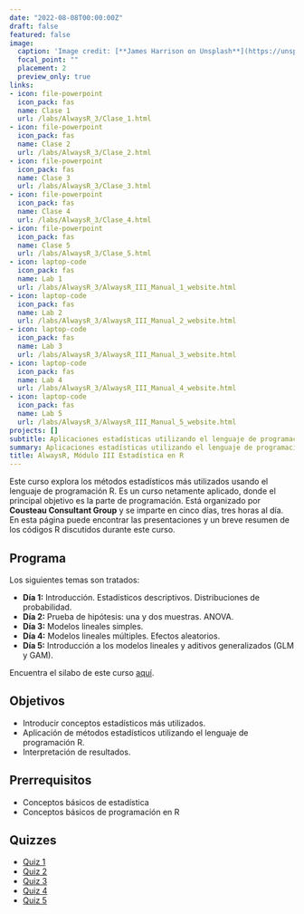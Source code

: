 ```yaml
---
date: "2022-08-08T00:00:00Z"
draft: false
featured: false
image:
  caption: 'Image credit: [**James Harrison on Unsplash**](https://unsplash.com/photos/vpOeXr5wmR4)'
  focal_point: ""
  placement: 2
  preview_only: true
links:
- icon: file-powerpoint
  icon_pack: fas
  name: Clase 1
  url: /labs/AlwaysR_3/Clase_1.html
- icon: file-powerpoint
  icon_pack: fas
  name: Clase 2
  url: /labs/AlwaysR_3/Clase_2.html
- icon: file-powerpoint
  icon_pack: fas
  name: Clase 3
  url: /labs/AlwaysR_3/Clase_3.html
- icon: file-powerpoint
  icon_pack: fas
  name: Clase 4
  url: /labs/AlwaysR_3/Clase_4.html
- icon: file-powerpoint
  icon_pack: fas
  name: Clase 5
  url: /labs/AlwaysR_3/Clase_5.html
- icon: laptop-code
  icon_pack: fas
  name: Lab 1
  url: /labs/AlwaysR_3/AlwaysR_III_Manual_1_website.html
- icon: laptop-code
  icon_pack: fas
  name: Lab 2
  url: /labs/AlwaysR_3/AlwaysR_III_Manual_2_website.html
- icon: laptop-code
  icon_pack: fas
  name: Lab 3
  url: /labs/AlwaysR_3/AlwaysR_III_Manual_3_website.html
- icon: laptop-code
  icon_pack: fas
  name: Lab 4
  url: /labs/AlwaysR_3/AlwaysR_III_Manual_4_website.html
- icon: laptop-code
  icon_pack: fas
  name: Lab 5
  url: /labs/AlwaysR_3/AlwaysR_III_Manual_5_website.html
projects: []
subtitle: Aplicaciones estadísticas utilizando el lenguaje de programación R.
summary: Aplicaciones estadísticas utilizando el lenguaje de programación R.
title: AlwaysR, Módulo III Estadística en R
---
```


Este curso explora los métodos estadísticos más utilizados usando el lenguaje de programación R. Es un curso netamente aplicado, donde el principal objetivo es la parte de programación. Está organizado por **Cousteau Consultant Group** y se imparte en cinco días, tres horas al día. En esta página puede encontrar las presentaciones y un breve resumen de los códigos R discutidos durante este curso.

## Programa 

Los siguientes temas son tratados:

- **Día 1:** Introducción. Estadísticos descriptivos. Distribuciones de probabilidad.
- **Día 2:** Prueba de hipótesis: una y dos muestras. ANOVA. 
- **Día 3:** Modelos lineales simples.
- **Día 4:** Modelos lineales múltiples. Efectos aleatorios.
- **Día 5:** Introducción a los modelos lineales y aditivos generalizados (GLM y GAM).

Encuentra el silabo de este curso [aquí](https://cousteau-group.com/cursos/alwasyr_modulo_3/).

## Objetivos

- Introducir conceptos estadísticos más utilizados.
- Aplicación de métodos estadísticos utilizando el lenguaje de programación R.
- Interpretación de resultados.

## Prerrequisitos

* Conceptos básicos de estadística
* Conceptos básicos de programación en R

## Quizzes

* [Quiz 1](https://gmoroncorrea.shinyapps.io/AlwaysR-Modulo3-day1/)
* [Quiz 2](https://gmoroncorrea.shinyapps.io/AlwaysR-Modulo3-day2/)
* [Quiz 3](https://gmoroncorrea.shinyapps.io/AlwaysR-Modulo3-day3/)
* [Quiz 4](https://gmoroncorrea.shinyapps.io/AlwaysR-Modulo3-day4/)
* [Quiz 5](https://gmoroncorrea.shinyapps.io/AlwaysR-Modulo3-day5/)

